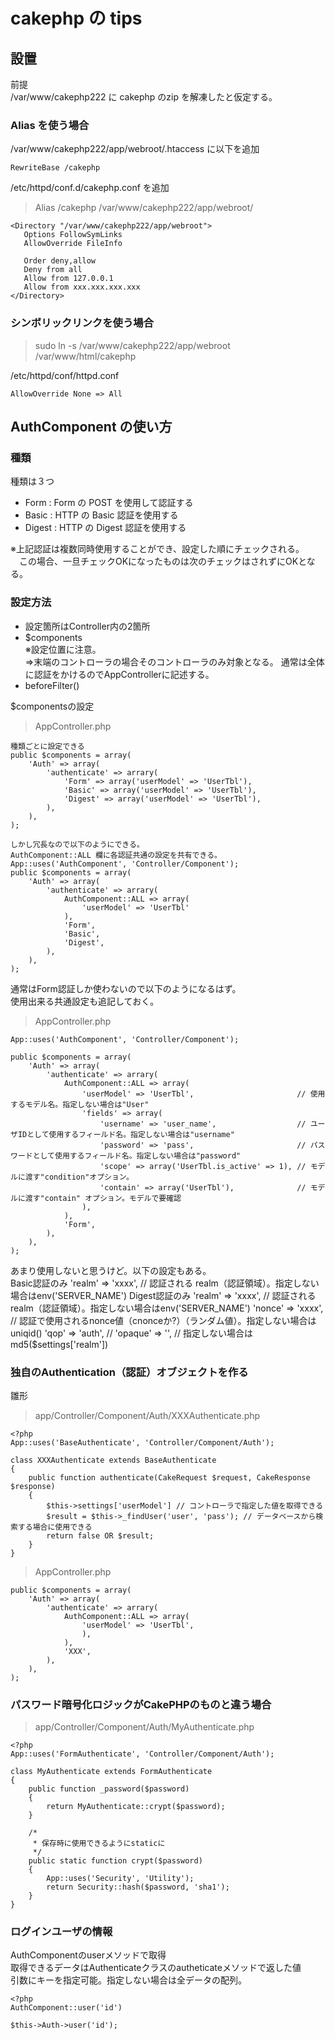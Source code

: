 # cakephp の tips

## 設置
前提  
/var/www/cakephp222 に cakephp のzip を解凍したと仮定する。  


### Alias を使う場合  

/var/www/cakephp222/app/webroot/.htaccess に以下を追加  

```
RewriteBase /cakephp  
```

/etc/httpd/conf.d/cakephp.conf を追加  
> Alias /cakephp /var/www/cakephp222/app/webroot/  

```
<Directory "/var/www/cakephp222/app/webroot">  
   Options FollowSymLinks  
   AllowOverride FileInfo  

   Order deny,allow  
   Deny from all  
   Allow from 127.0.0.1  
   Allow from xxx.xxx.xxx.xxx  
</Directory>  
```

### シンボリックリンクを使う場合  
> sudo ln -s /var/www/cakephp222/app/webroot /var/www/html/cakephp  

/etc/httpd/conf/httpd.conf  

```
AllowOverride None => All  
```

## AuthComponent の使い方

### 種類
種類は３つ
- Form   : Form の POST を使用して認証する
- Basic  : HTTP の Basic 認証を使用する
- Digest : HTTP の Digest 認証を使用する

※上記認証は複数同時使用することができ、設定した順にチェックされる。  
　この場合、一旦チェックOKになったものは次のチェックはされずにOKとなる。  

### 設定方法
- 設定箇所はController内の2箇所
- $components  
※設定位置に注意。  
=>末端のコントローラの場合そのコントローラのみ対象となる。
通常は全体に認証をかけるのでAppControllerに記述する。  
- beforeFilter()  

$componentsの設定  

> AppController.php  

```
種類ごとに設定できる
public $components = array(
    'Auth' => array(
        'authenticate' => arrary(
            'Form' => array('userModel' => 'UserTbl'),
            'Basic' => array('userModel' => 'UserTbl'),
            'Digest' => array('userModel' => 'UserTbl'),
        ),
    ),
);

しかし冗長なので以下のようにできる。
AuthComponent::ALL 欄に各認証共通の設定を共有できる。
App::uses('AuthComponent', 'Controller/Component');
public $components = array(
    'Auth' => array(
        'authenticate' => arrary(
            AuthComponent::ALL => array(
                'userModel' => 'UserTbl'
            ),
            'Form',
            'Basic',
            'Digest',
        ),
    ),
);
```

通常はForm認証しか使わないので以下のようになるはず。  
使用出来る共通設定も追記しておく。  
> AppController.php  

```
App::uses('AuthComponent', 'Controller/Component');

public $components = array(
    'Auth' => array(
        'authenticate' => arrary(
            AuthComponent::ALL => array(
                'userModel' => 'UserTbl',                       // 使用するモデル名。指定しない場合は"User"
                'fields' => array(
                    'username' => 'user_name',                  // ユーザIDとして使用するフィールド名。指定しない場合は"username"
                    'password' => 'pass',                       // パスワードとして使用するフィールド名。指定しない場合は"password"
                    'scope' => array('UserTbl.is_active' => 1), // モデルに渡す"condition"オプション。
                    'contain' => array('UserTbl'),              // モデルに渡す"contain" オプション。モデルで要確認
                ),
            ),
            'Form',
        ),
    ),
);
```

あまり使用しないと思うけど。以下の設定もある。  
Basic認証のみ
'realm' => 'xxxx',  // 認証される realm（認証領域）。指定しない場合はenv('SERVER_NAME')
Digest認証のみ
'realm'  => 'xxxx', // 認証される realm（認証領域）。指定しない場合はenv('SERVER_NAME')
'nonce'  => 'xxxx', // 認証で使用されるnonce値（cnonceか?）（ランダム値）。指定しない場合はuniqid()
'qop'    => 'auth', // 
'opaque' => '', // 指定しない場合はmd5($settings['realm'])


### 独自のAuthentication（認証）オブジェクトを作る

雛形  

> app/Controller/Component/Auth/XXXAuthenticate.php

```
<?php
App::uses('BaseAuthenticate', 'Controller/Component/Auth');

class XXXAuthenticate extends BaseAuthenticate
{
    public function authenticate(CakeRequest $request, CakeResponse $response)
    {
        $this->settings['userModel'] // コントローラで指定した値を取得できる
        $result = $this->_findUser('user', 'pass'); // データベースから検索する場合に使用できる
        return false OR $result;
    }
}
```  

> AppController.php

```
public $components = array(
    'Auth' => array(
        'authenticate' => arrary(
            AuthComponent::ALL => array(
                'userModel' => 'UserTbl',
                ),
            ),
            'XXX',
        ),
    ),
);
```

### パスワード暗号化ロジックがCakePHPのものと違う場合

> app/Controller/Component/Auth/MyAuthenticate.php

```
<?php
App::uses('FormAuthenticate', 'Controller/Component/Auth');

class MyAuthenticate extends FormAuthenticate
{
    public function _password($password)
    {
        return MyAuthenticate::crypt($password);
    }

    /*
     * 保存時に使用できるようにstaticに
     */
    public static function crypt($password)
    {
        App::uses('Security', 'Utility');
        return Security::hash($password, 'sha1');
    }
}
```  

### ログインユーザの情報

AuthComponentのuserメソッドで取得  
取得できるデータはAuthenticateクラスのautheticateメソッドで返した値  
引数にキーを指定可能。指定しない場合は全データの配列。
```
<?php
AuthComponent::user('id')

$this->Auth->user('id');
```








